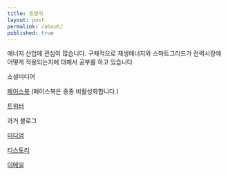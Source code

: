 ```yaml
---
title: 조영지
layout: post
permalink: /about/
published: true
---
```


에너지 산업에 관심이 많습니다. 구체적으로 재생에너지와 스마트그리드가 전력시장에 어떻게 적용되는지에 대해서 공부를 하고 있습니다

소셜미디어

[페이스북](https://www.facebook.com/youngji.cho1) (페이스북은 종종 비활성화합니다.)

[트위터](https://twitter.com/YoungJi_Cho1)

과거 블로그

[미디엄](https://medium.com/@youngji)

[티스토리](http://mushroom9058.tistory.com/)

<a href="mailto:{{site.email}}">이메일</a>
